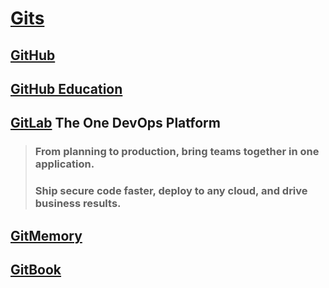 # [Gits](https://github.com/Anlominus/Gits)

## [GitHub](https://github.com/)
## [GitHub Education](https://education.github.com/)
## [GitLab](https://gitlab.com/) The One DevOps Platform
> ### From planning to production, bring teams together in one application. 
> ### Ship secure code faster, deploy to any cloud, and drive business results.

## [GitMemory](https://gitmemory.cn/@Anlominus)
## [GitBook](https://app.gitbook.com/home)
